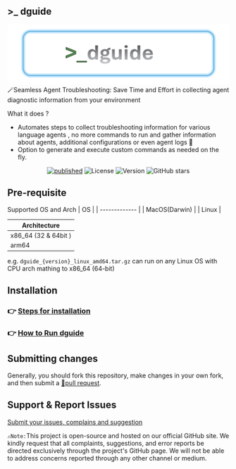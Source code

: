 ## >_ dguide
![dguide-logo](img/dguide.png)
🪄Seamless Agent Troubleshooting: Save Time and Effort in collecting agent diagnostic information from your environment 

What it does ?
 - Automates steps to collect troubleshooting information for various language agents , no more commands to run and gather information about agents, additional configurations or even agent logs 🚀
 - Option to generate and execute custom commands as needed on the fly.

<div align="center">

[![published](https://static.production.devnetcloud.com/codeexchange/assets/images/devnet-published.svg)](https://developer.cisco.com/codeexchange/github/repo/Appdynamics/dguide)
![License](https://img.shields.io/github/license/AppDynamics/dguide)
![Version](https://img.shields.io/github/v/release/AppDynamics/dguide)
![GitHub stars](https://img.shields.io/github/stars/AppDynamics/dguide?style=social)

</div>

## Pre-requisite

Supported OS and Arch 
| OS            | 
| ------------- | 
| MacOS(Darwin) | 
| Linux         |

| Architecture         | 
| -------------------- |
| x86_64 (32 & 64bit ) | 
| arm64                |

e.g. `dguide_{version}_linux_amd64.tar.gz` can run on any Linux OS with CPU arch mathing to x86_64 (64-bit)

## Installation 

### 👉 [Steps for installation](INSTALL.md)
### 👉 [How to Run dguide](TORUN.md)

## Submitting changes 

Generally, you should fork this repository, make changes in your own fork, and then submit a [🔗pull request](https://docs.github.com/en/pull-requests/collaborating-with-pull-requests/working-with-forks/fork-a-repo). 


## Support & Report Issues

[Submit your issues, complains and suggestion](ISSUES.md)


`⚠️Note:`This project is open-source and hosted on our official GitHub site. We kindly request that all complaints, suggestions, and error reports be directed exclusively through the project's GitHub page. We will not be able to address concerns reported through any other channel or medium.